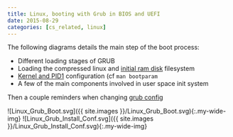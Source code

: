 ```yaml
---
title: Linux, booting with Grub in BIOS and UEFI
date: 2015-08-29
categories: [cs_related, linux]
---
```


The following diagrams details the main step of the boot process:

* Different loading stages of GRUB
* Loading the compressed linux and [initial ram disk][3] filesystem
* [Kernel and PID1][2] configuration (cf `man bootparam`
* A few of the main components involved in user space init system

Then a couple reminders when changing [grub config][1]

![Linux_Grub_Boot.svg]({{ site.images }}/Linux_Grub_Boot.svg){:.my-wide-img}
![Linux_Grub_Install_Conf.svg]({{ site.images }}/Linux_Grub_Install_Conf.svg){:.my-wide-img}

[1]: http://www.gnu.org/software/grub/manual/grub.html#Simple-configuration
[2]: https://www.kernel.org/doc/Documentation/kernel-parameters.txt
[3]: https://www.kernel.org/doc/Documentation/filesystems/ramfs-rootfs-initramfs.txt
